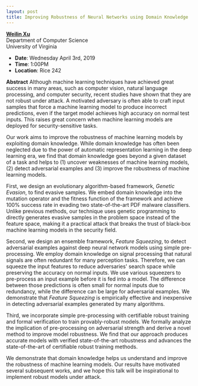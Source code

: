 ```yaml
---
layout: post
title: Improving Robustness of Neural Networks using Domain Knowledge
---
```


**[Weilin Xu](https://xuweilin.org/)**<br>
Department of Computer Science<br>
University of Virginia

- **Date**: Wednesday April 3rd, 2019
- **Time**: 1:00PM
- **Location**: Rice 242

**Abstract** Although machine learning techniques have achieved great success in many areas, such as computer vision, natural language processing, and computer security, recent studies have shown that they are not robust under attack. A motivated adversary is often able to craft input samples that force a machine learning model to produce incorrect predictions, even if the target model achieves high accuracy on normal test inputs. This raises great concern when machine learning models are deployed for security-sensitive tasks. 

Our work aims to improve the robustness of machine learning models by exploiting domain knowledge. While domain knowledge has often been neglected due to the power of automatic representation learning in the deep learning era, we find that domain knowledge goes beyond a given dataset of a task and helps to (1) uncover weaknesses of machine learning models, (2) detect adversarial examples and (3) improve the robustness of machine learning models.

First, we design an evolutionary algorithm-based framework, *Genetic Evasion*, to find evasive samples. We embed domain knowledge into the mutation operator and the fitness function of the framework and achieve 100% success rate in evading two state-of-the-art PDF malware classifiers. Unlike previous methods, our technique uses genetic programming to directly generates evasive samples in the problem space instead of the feature space, making it a practical attack that breaks the trust of black-box machine learning models in the security field.

Second, we design an ensemble framework, *Feature Squeezing*, to detect adversarial examples against deep neural network models using simple pre-processing. We employ domain knowledge on signal processing that natural signals are often redundant for many perception tasks. Therefore, we can squeeze the input features to reduce adversaries' search space while preserving the accuracy on normal inputs. 
We use various squeezers to pre-process an input example before it is fed into a model. The difference between those predictions is often small for normal inputs due to redundancy, while the difference can be large for adversarial examples. We demonstrate that *Feature Squeezing* is empirically effective and inexpensive in detecting adversarial examples generated by many algorithms.

Third, we incorporate simple pre-processing with certifiable robust training and formal verification to train provably-robust models. We formally analyze the implication of pre-processing on adversarial strength and derive a novel method to improve model robustness. We find that our approach produces accurate models with verified state-of-the-art robustness and advances the state-of-the-art of certifiable robust training methods.

We demonstrate that domain knowledge helps us understand and improve the robustness of machine learning models. Our results have motivated several subsequent works, and we hope this talk will be inspirational to implement robust models under attack.